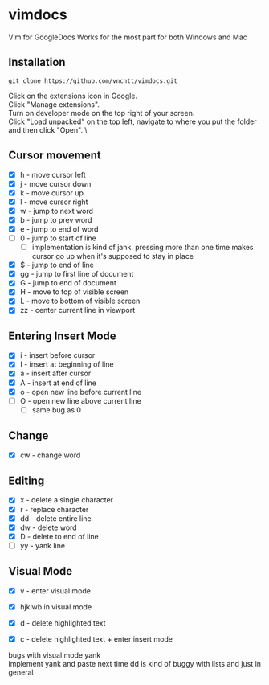 # vimdocs
Vim for GoogleDocs 
Works for the most part for both Windows and Mac

## Installation

```
git clone https://github.com/vncntt/vimdocs.git
```
Click on the extensions icon in Google.  
Click "Manage extensions".\
Turn on developer mode on the top right of your screen.\
Click "Load unpacked" on the top left, navigate to where you put the folder and then click "Open". \

## Cursor movement

- [x] h - move cursor left
- [x] j - move cursor down
- [x] k - move cursor up
- [x] l - move cursor right
- [x] w - jump to next word
- [x] b - jump to prev word
- [x] e - jump to end of word
- [ ] 0 - jump to start of line
	- [ ] implementation is kind of jank. pressing more than one time makes cursor go up when it's supposed to stay in place
- [x] $ - jump to end of line
- [x] gg - jump to first line of document
- [x] G - jump to end of document
- [x] H - move to top of visible screen
- [x] L - move to bottom of visible screen
- [x] zz - center current line in viewport

## Entering Insert Mode

- [x] i - insert before cursor
- [x] I - insert at beginning of line
- [x] a - insert after cursor
- [x] A - insert at end of line
- [x] o - open new line before current line
- [ ] O - open new line above current line
	- [ ] same bug as 0

## Change

- [x] cw - change word

## Editing

- [x] x - delete a single character
- [x] r - replace character
- [x] dd - delete entire line
- [x] dw - delete word
- [x] D - delete to end of line
- [ ] yy - yank line

## Visual Mode

- [x] v - enter visual mode
- [x] hjklwb in visual mode
- [x] d - delete highlighted text
- [x] c - delete highlighted text + enter insert mode




bugs with visual mode yank  
implement yank and paste next time
dd is kind of buggy with lists and just in general